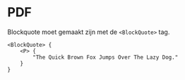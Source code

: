 <!-- @license CC0-1.0 -->

# PDF

Blockquote moet gemaakt zijn met de `<BlockQuote>` tag.

```text
<BlockQuote> {
    <P> {
        "The Quick Brown Fox Jumps Over The Lazy Dog."
    }
}
```
